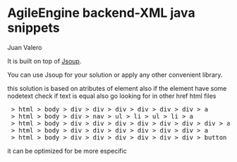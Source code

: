 # AgileEngine backend-XML java snippets

Juan Valero

It is built on top of [Jsoup](https://jsoup.org/).

You can use Jsoup for your solution or apply any other convenient library. 

this solution is based on atributes of element also if the element have some nodetext check if text is equal also go looking for in other href html files

<pre>
 > html > body > div > div > div > div > div > div > a
 > html > body > div > nav > ul > li > ul > li > a
 > html > body > div > div > div > div > div > div > div > a
 > html > body > div > div > div > div > div > div > a
 > html > body > div > div > div > div > div > div > button
</pre>
it can be optimized for be more especific
